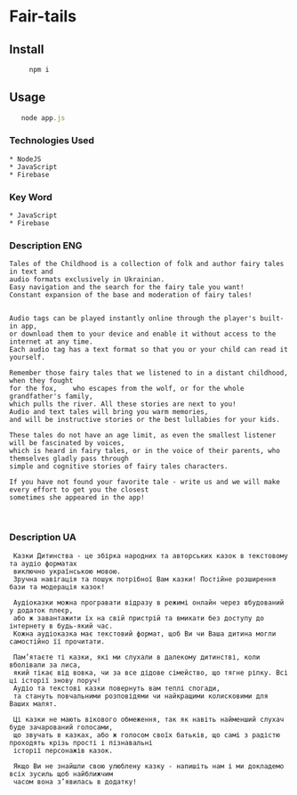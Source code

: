 # Fair-tails 

## Install

```js
     npm i 
```
## Usage


```js
   node app.js
```
### Technologies Used

    * NodeJS
    * JavaScript
    * Firebase
    
    
### Key Word 
    
    * JavaScript
    * Firebase


###  Description  ENG      

    Tales of the Childhood is a collection of folk and author fairy tales in text and
    audio formats exclusively in Ukrainian.
    Easy navigation and the search for the fairy tale you want!
    Constant expansion of the base and moderation of fairy tales!
    
    
    Audio tags can be played instantly online through the player's built-in app,
    or download them to your device and enable it without access to the internet at any time.
    Each audio tag has a text format so that you or your child can read it yourself.
    
    Remember those fairy tales that we listened to in a distant childhood, when they fought 
    for the fox,    who escapes from the wolf, or for the whole grandfather's family,
    which pulls the river. All these stories are next to you!
    Audio and text tales will bring you warm memories,
    and will be instructive stories or the best lullabies for your kids.
    
    These tales do not have an age limit, as even the smallest listener will be fascinated by voices,
    which is heard in fairy tales, or in the voice of their parents, who themselves gladly pass through 
    simple and cognitive stories of fairy tales characters.
    
    If you have not found your favorite tale - write us and we will make every effort to get you the closest
    sometimes she appeared in the app!
    

###  Description  UA       

     Казки Дитинства - це збірка народних та авторських казок в текстовому та аудіо форматах
     виключно українською мовою. 
     Зручна навігація та пошук потрібної Вам казки! Постійне розширення бази та модерація казок!
     
     Аудіоказки можна програвати відразу в режимі онлайн через вбудований у додаток плеєр,
     або ж завантажити їх на свій пристрій та вмикати без доступу до інтернету в будь-який час.
     Кожна аудіоказка має текстовий формат, щоб Ви чи Ваша дитина могли самостійно її прочитати.
     
     Пам’ятаєте ті казки, які ми слухали в далекому дитинстві, коли вболівали за лиса, 
     який тікає від вовка, чи за все дідове сімейство, що тягне ріпку. Всі ці історії знову поруч! 
     Аудіо та текстові казки повернуть вам теплі спогади,
     та стануть повчальними розповідями чи найкращими колисковими для Ваших малят.
     
     Ці казки не мають вікового обмеження, так як навіть найменший слухач буде зачарований голосами, 
     що звучать в казках, або ж голосом своїх батьків, що самі з радістю проходять крізь прості і пізнавальні 
     історії персонажів казок. 
     
     Якщо Ви не знайшли свою улюблену казку - напишіть нам і ми докладемо всіх зусиль щоб найближчим 
     часом вона з’явилась в додатку!   
    

    


 